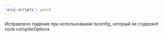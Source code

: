 ```yaml
---
'arui-scripts': patch
---
```


Исправлено падение при использовании tsconfig, который не содержит поля compilerOptions
